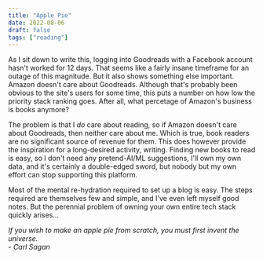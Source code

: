 ```yaml
---
title: "Apple Pie"
date: 2022-08-06
draft: false
tags: ["reading"]
---
```


As I sit down to write this, logging into Goodreads with a Facebook account hasn't worked for 12 days. That seems like a fairly insane timeframe for an outage of this magnitude. But it also shows something else important. Amazon doesn't care about Goodreads. Although that's probably been obvious to the site's users for some time, this puts a number on how low the priority stack ranking goes. After all, what percetage of Amazon's business is books anymore?

The problem is that I _do_ care about reading, so if Amazon doesn't care about Goodreads, then neither care about me. Which is true, book readers are no significant source of revenue for them. This does however provide the inspiration for a long-desired activity, writing. Finding new books to read is easy, so I don't need any pretend-AI/ML suggestions, I'll own my own data, and it's certainly a double-edged sword, but nobody but my own effort can stop supporting this platform.

Most of the mental re-hydration required to set up a blog is easy. The steps required are themselves few and simple, and I've even left myself good notes. But the perennial problem of owning your own entire tech stack quickly arises...

_If you wish to make an apple pie from scratch, you must first invent the universe._  
_- Carl Sagan_
